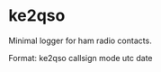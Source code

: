 # ke2qso
<p>Minimal logger for ham radio contacts.</p>

<p>Format: ke2qso callsign mode utc date</p>
